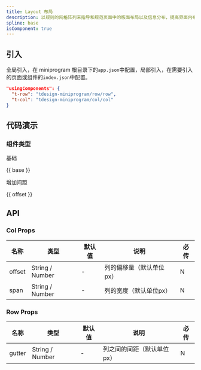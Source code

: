 ```yaml
---
title: Layout 布局
description: 以规则的网格阵列来指导和规范页面中的版面布局以及信息分布，提高界面内布局的一致性，节约成本。
spline: base
isComponent: true
---
```


## 引入

全局引入，在 miniprogram 根目录下的`app.json`中配置，局部引入，在需要引入的页面或组件的`index.json`中配置。

```json
"usingComponents": {
  "t-row": "tdesign-miniprogram/row/row",
  "t-col": "tdesign-miniprogram/col/col"
}
```

## 代码演示

### 组件类型

基础

{{ base }}


增加间距

{{ offset }}



## API
### Col Props

名称 | 类型 | 默认值 | 说明 | 必传
-- | -- | -- | -- | --
offset | String / Number | - | 列的偏移量（默认单位px） | N
span | String / Number | - | 列的宽度（默认单位px） | N

### Row Props

名称 | 类型 | 默认值 | 说明 | 必传
-- | -- | -- | -- | --
gutter | String / Number | - | 列之间的间距（默认单位px） | N
